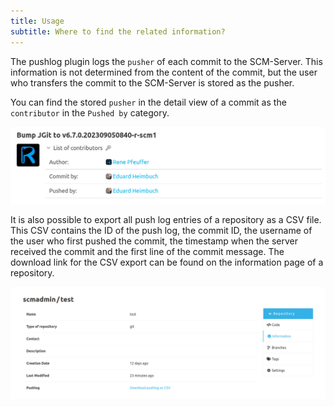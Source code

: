 ```yaml
---
title: Usage
subtitle: Where to find the related information?
---
```


The pushlog plugin logs the `pusher` of each commit to the SCM-Server.
This information is not determined from the content of the commit, but the user who transfers the commit to the SCM-Server is stored as the pusher.

You can find the stored `pusher` in the detail view of a commit as the `contributor` in the `Pushed by` category.

![Pushed by](assets/pushed-by.png)

It is also possible to export all push log entries of a repository as a CSV file.
This CSV contains the ID of the push log, the commit ID, the username of the user who first pushed the commit, the timestamp when the server received the commit and the first line of the commit message.
The download link for the CSV export can be found on the information page of a repository.

![Download link of the CSV export](./assets/csv-export.png)
